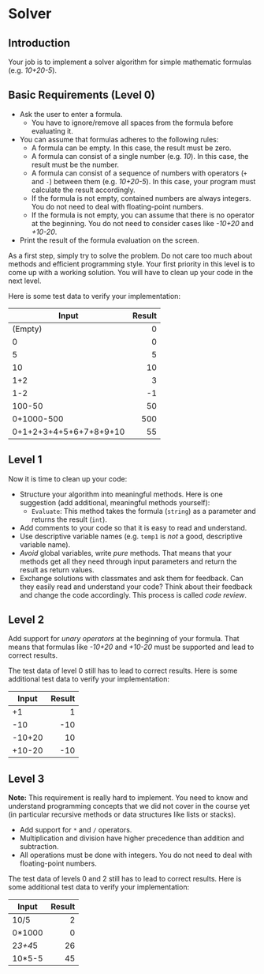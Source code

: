 # Solver

## Introduction

Your job is to implement a solver algorithm for simple mathematic formulas (e.g. *10+20-5*).

## Basic Requirements (Level 0)

* Ask the user to enter a formula.
  * You have to ignore/remove all spaces from the formula before evaluating it.
* You can assume that formulas adheres to the following rules:
  * A formula can be empty. In this case, the result must be zero.
  * A formula can consist of a single number (e.g. *10*). In this case, the result must be the number.
  * A formula can consist of a sequence of numbers with operators (`+` and `-`) between them (e.g. *10+20-5*). In this case, your program must calculate the result accordingly.
  * If the formula is not empty, contained numbers are always integers. You do not need to deal with floating-point numbers.
  * If the formula is not empty, you can assume that there is no operator at the beginning. You do not need to consider cases like *-10+20* and *+10-20*.
* Print the result of the formula evaluation on the screen.

As a first step, simply try to solve the problem. Do not care too much about methods and efficient programming style. Your first priority in this level is to come up with a working solution. You will have to clean up your code in the next level.

Here is some test data to verify your implementation:

| Input                  | Result |
| ---------------------- | -----: |
| (Empty)                |      0 |
| 0                      |      0 |
| 5                      |      5 |
| 10                     |     10 |
| 1+2                    |      3 |
| 1-2                    |     -1 |
| 100-50                 |     50 |
| 0+1000-500             |    500 |
| 0+1+2+3+4+5+6+7+8+9+10 |     55 |

## Level 1

Now it is time to clean up your code:

* Structure your algorithm into meaningful methods. Here is one suggestion (add additional, meaningful methods yourself):
  * `Evaluate`: This method takes the formula (`string`) as a parameter and returns the result (`int`).
* Add comments to your code so that it is easy to read and understand.
* Use descriptive variable names (e.g. `temp1` is *not* a good, descriptive variable name).
* *Avoid* global variables, write *pure* methods. That means that your methods get all they need through input parameters and return the result as return values.
* Exchange solutions with classmates and ask them for feedback. Can they easily read and understand your code? Think about their feedback and change the code accordingly. This process is called *code review*.

## Level 2

Add support for *unary operators* at the beginning of your formula. That means that formulas like *-10+20* and *+10-20* must be supported and lead to correct results.

The test data of level 0 still has to lead to correct results. Here is some additional test data to verify your implementation:

| Input  | Result |
| ------ | -----: |
| +1     |      1 |
| -10    |    -10 |
| -10+20 |     10 |
| +10-20 |    -10 |

## Level 3

**Note:** This requirement is really hard to implement. You need to know and understand programming concepts that we did not cover in the course yet (in particular recursive methods or data structures like lists or stacks).

* Add support for `*` and `/` operators.
* Multiplication and division have higher precedence than addition and subtraction.
* All operations must be done with integers. You do not need to deal with floating-point numbers.

The test data of levels 0 and 2 still has to lead to correct results. Here is some additional test data to verify your implementation:

| Input   | Result |
| ------- | -----: |
| 10/5    |      2 |
| 0*1000  |      0 |
| 2*3+4*5 |     26 |
| 10*5-5  |     45 |
